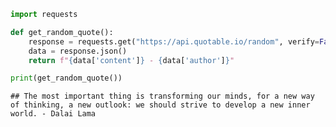 ``` python
import requests

def get_random_quote():
    response = requests.get("https://api.quotable.io/random", verify=False)
    data = response.json()
    return f"{data['content']} - {data['author']}"

print(get_random_quote())
```

    ## The most important thing is transforming our minds, for a new way of thinking, a new outlook: we should strive to develop a new inner world. - Dalai Lama
